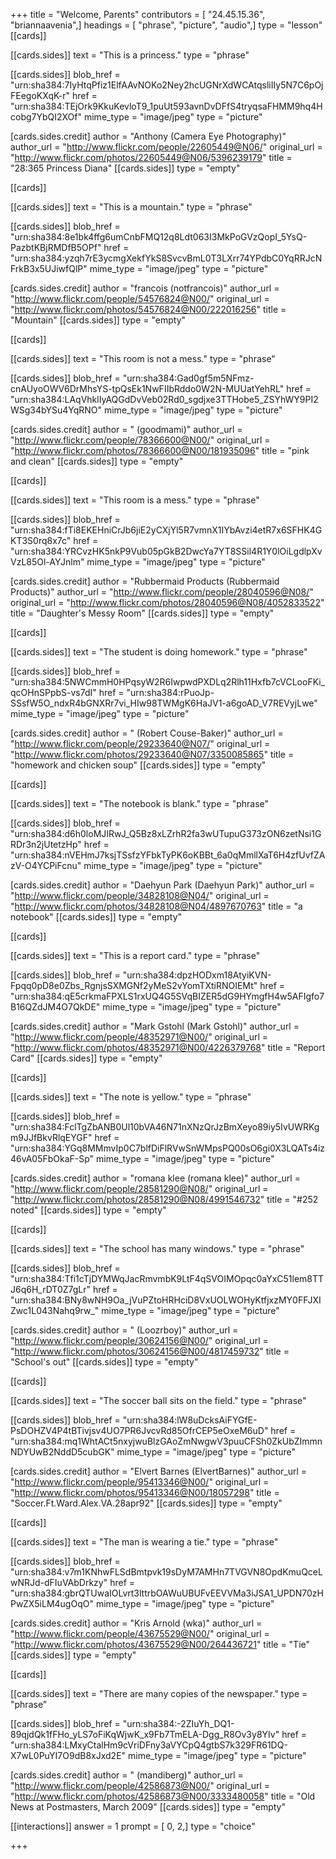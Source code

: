+++
title = "Welcome, Parents"
contributors = [ "24.45.15.36", "briannaavenia",]
headings = [ "phrase", "picture", "audio",]
type = "lesson"
[[cards]]

[[cards.sides]]
text = "This is a princess."
type = "phrase"

[[cards.sides]]
blob_href = "urn:sha384:7IyHtqPfiz1ElfAAvNOKo2Ney2hcUGNrXdWCAtqsliIIy5N7C6pOjFEegoKXqK-r"
href = "urn:sha384:TEjOrk9KkuKevloT9_1puUt593avnDvDFfS4tryqsaFHMM9hq4Hcobg7YbQI2XOf"
mime_type = "image/jpeg"
type = "picture"

[cards.sides.credit]
author = "Anthony (Camera Eye Photography)"
author_url = "http://www.flickr.com/people/22605449@N06/"
original_url = "http://www.flickr.com/photos/22605449@N06/5396239179"
title = "28:365 Princess Diana"
[[cards.sides]]
type = "empty"

[[cards]]

[[cards.sides]]
text = "This is a mountain."
type = "phrase"

[[cards.sides]]
blob_href = "urn:sha384:8e1bk4ffg6umCnbFMQ12q8Ldt063I3MkPoGVzQopI_5YsQ-PazbtKBjRMDfB5OPf"
href = "urn:sha384:yzqh7rE3ycmgXekfYkS8SvcvBmL0T3LXrr74YPdbC0YqRRJcNFrkB3x5UJiwfQlP"
mime_type = "image/jpeg"
type = "picture"

[cards.sides.credit]
author = "francois (notfrancois)"
author_url = "http://www.flickr.com/people/54576824@N00/"
original_url = "http://www.flickr.com/photos/54576824@N00/222016256"
title = "Mountain"
[[cards.sides]]
type = "empty"

[[cards]]

[[cards.sides]]
text = "This room is not a mess."
type = "phrase"

[[cards.sides]]
blob_href = "urn:sha384:Gad0gf5m5NFmz-cnAUyoOWV6DrMhsYS-tpQsEk1NwFIIbRddo0W2N-MUUatYehRL"
href = "urn:sha384:LAqVhklIyAQGdDvVeb02Rd0_sgdjxe3TTHobe5_ZSYhWY9PI2WSg34bYSu4YqRNO"
mime_type = "image/jpeg"
type = "picture"

[cards.sides.credit]
author = " (goodmami)"
author_url = "http://www.flickr.com/people/78366600@N00/"
original_url = "http://www.flickr.com/photos/78366600@N00/181935096"
title = "pink and clean"
[[cards.sides]]
type = "empty"

[[cards]]

[[cards.sides]]
text = "This room is a mess."
type = "phrase"

[[cards.sides]]
blob_href = "urn:sha384:fTi8EKEHniCrJb6jiE2yCXjYl5R7vmnX1IYbAvzi4etR7x6SFHK4GKT3S0rq8x7c"
href = "urn:sha384:YRCvzHK5nkP9Vub05pGkB2DwcYa7YT8SSil4R1Y0lOiLgdlpXvVzL85Ol-AYJnlm"
mime_type = "image/jpeg"
type = "picture"

[cards.sides.credit]
author = "Rubbermaid Products (Rubbermaid Products)"
author_url = "http://www.flickr.com/people/28040596@N08/"
original_url = "http://www.flickr.com/photos/28040596@N08/4052833522"
title = "Daughter's Messy Room"
[[cards.sides]]
type = "empty"

[[cards]]

[[cards.sides]]
text = "The student is doing homework."
type = "phrase"

[[cards.sides]]
blob_href = "urn:sha384:5NWCmmH0HPqsyW2R6IwpwdPXDLq2Rlh11Hxfb7cVCLooFKi_qcOHnSPpbS-vs7dI"
href = "urn:sha384:rPuoJp-SSsfW5O_ndxR4bGNXRr7vi_HIw98TWMgK6HaJV1-a6goAD_V7REVyjLwe"
mime_type = "image/jpeg"
type = "picture"

[cards.sides.credit]
author = " (Robert Couse-Baker)"
author_url = "http://www.flickr.com/people/29233640@N07/"
original_url = "http://www.flickr.com/photos/29233640@N07/3350085865"
title = "homework and chicken soup"
[[cards.sides]]
type = "empty"

[[cards]]

[[cards.sides]]
text = "The notebook is blank."
type = "phrase"

[[cards.sides]]
blob_href = "urn:sha384:d6h0loMJIRwJ_Q5Bz8xLZrhR2fa3wUTupuG373zON6zetNsi1GRDr3n2jUtetzHp"
href = "urn:sha384:nVEHmJ7ksjTSsfzYFbkTyPK6oKBBt_6a0qMmllXaT6H4zfUvfZAzV-O4YCPiFcnu"
mime_type = "image/jpeg"
type = "picture"

[cards.sides.credit]
author = "Daehyun Park (Daehyun Park)"
author_url = "http://www.flickr.com/people/34828108@N04/"
original_url = "http://www.flickr.com/photos/34828108@N04/4897670763"
title = "a notebook"
[[cards.sides]]
type = "empty"

[[cards]]

[[cards.sides]]
text = "This is a report card."
type = "phrase"

[[cards.sides]]
blob_href = "urn:sha384:dpzHODxm18AtyiKVN-Fpqq0pD8e0Zbs_RgnjsSXMGNf2yMeS2vYomTXtiRNOIEMt"
href = "urn:sha384:qE5crkmaFPXLS1rxUQ4G5SVqBIZER5dG9HYmgfH4w5AFIgfo7B16QZdJM4O7QkDE"
mime_type = "image/jpeg"
type = "picture"

[cards.sides.credit]
author = "Mark Gstohl (Mark Gstohl)"
author_url = "http://www.flickr.com/people/48352971@N00/"
original_url = "http://www.flickr.com/photos/48352971@N00/4226379768"
title = "Report Card"
[[cards.sides]]
type = "empty"

[[cards]]

[[cards.sides]]
text = "The note is yellow."
type = "phrase"

[[cards.sides]]
blob_href = "urn:sha384:FclTgZbANB0Ul10bVA46N71nXNzQrJzBmXeyo89iy5IvUWRKgm9JJfBkvRlqEYGF"
href = "urn:sha384:YGq8MMmvIp0C7blfDiFlRVwSnWMpsPQ00sO6gi0X3LQATs4iz46vA05FbOkaF-Sp"
mime_type = "image/jpeg"
type = "picture"

[cards.sides.credit]
author = "romana klee (romana klee)"
author_url = "http://www.flickr.com/people/28581290@N08/"
original_url = "http://www.flickr.com/photos/28581290@N08/4991546732"
title = "#252 noted"
[[cards.sides]]
type = "empty"

[[cards]]

[[cards.sides]]
text = "The school has many windows."
type = "phrase"

[[cards.sides]]
blob_href = "urn:sha384:Tfi1cTjDYMWqJacRmvmbK9LtF4qSVOIMOpqc0aYxC51lem8TTJ6q6H_rDT0Z7gLr"
href = "urn:sha384:BNy8wNH9Oa_jVuPZtoHRHciD8VxUOLWOHyKtfjxzMY0FFJXIZwc1L043Nahq9rw_"
mime_type = "image/jpeg"
type = "picture"

[cards.sides.credit]
author = " (Loozrboy)"
author_url = "http://www.flickr.com/people/30624156@N00/"
original_url = "http://www.flickr.com/photos/30624156@N00/4817459732"
title = "School's out"
[[cards.sides]]
type = "empty"

[[cards]]

[[cards.sides]]
text = "The soccer ball sits on the field."
type = "phrase"

[[cards.sides]]
blob_href = "urn:sha384:lW8uDcksAiFYGfE-PsDOHZV4P4tBTivjsv4UO7PR6JvcvRd85OfrCEP5eOxeM6uD"
href = "urn:sha384:mq1WhtACt5nxyjwuBlzGAoZmNwgwV3puuCFSh0ZkUbZImmnNDYUwB2NddD5cubGK"
mime_type = "image/jpeg"
type = "picture"

[cards.sides.credit]
author = "Elvert Barnes (ElvertBarnes)"
author_url = "http://www.flickr.com/people/95413346@N00/"
original_url = "http://www.flickr.com/photos/95413346@N00/18057298"
title = "Soccer.Ft.Ward.Alex.VA.28apr92"
[[cards.sides]]
type = "empty"

[[cards]]

[[cards.sides]]
text = "The man is wearing a tie."
type = "phrase"

[[cards.sides]]
blob_href = "urn:sha384:v7m1KNhwFLSdBmtpvk19sDyM7AMHn7TVGVN8OpdKmuQceLwNRJd-dFIuVAbDrkzy"
href = "urn:sha384:gbrQTUwaIOLvrt3lttrbOAWuUBUFvEEVVMa3iJSA1_UPDN70zHPwZX5iLM4ugOqO"
mime_type = "image/jpeg"
type = "picture"

[cards.sides.credit]
author = "Kris Arnold (wka)"
author_url = "http://www.flickr.com/people/43675529@N00/"
original_url = "http://www.flickr.com/photos/43675529@N00/264436721"
title = "Tie"
[[cards.sides]]
type = "empty"

[[cards]]

[[cards.sides]]
text = "There are many copies of the newspaper."
type = "phrase"

[[cards.sides]]
blob_href = "urn:sha384:-2ZIuYh_DQ1-89qjdQk1fFHo_yLS7oFiKqWjwK_x9Fb7TmELA-Dgg_R8Ov3y8YIv"
href = "urn:sha384:LMxyCtalHm9cVriDFny3aVYCpQ4gtbS7k329FR61DQ-X7wL0PuYI7O9dB8xJxd2E"
mime_type = "image/jpeg"
type = "picture"

[cards.sides.credit]
author = " (mandiberg)"
author_url = "http://www.flickr.com/people/42586873@N00/"
original_url = "http://www.flickr.com/photos/42586873@N00/3333480058"
title = "Old News at Postmasters, March 2009"
[[cards.sides]]
type = "empty"

[[interactions]]
answer = 1
prompt = [ 0, 2,]
type = "choice"

+++
